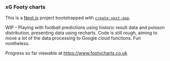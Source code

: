 ### xG Footy charts
This is a [Next.js](https://nextjs.org/) project bootstrapped with [`create-next-app`](https://github.com/vercel/next.js/tree/canary/packages/create-next-app).

WIP - Playing with football predictions using historic result data and poisson distribution, presenting data using recharts.
Code is still rough, aiming to move a lot of the data processing to Google cloud functions. Fun nontheless.

Progress so far viewable at https://www.footycharts.co.uk

